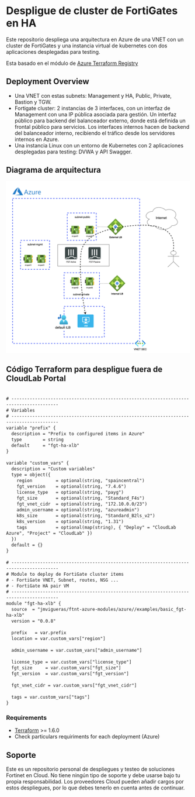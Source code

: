 # Despligue de cluster de FortiGates en HA

Este repositorio despliega una arquitectura en Azure de una VNET con un cluster de FortiGates y una instancia virtual de kubernetes con dos aplicaciones desplegadas para testing.

Esta basado en el módulo de [Azure Terraform Registry](https://registry.terraform.io/modules/jmvigueras/ftnt-azure-modules/azure/latest/examples/basic_fgt-ha-xlb)


## Deployment Overview

- Una VNET con estas subnets: Management y HA, Public, Private, Bastion y TGW. 
- Fortigate cluster: 2 instancias de 3 interfaces, con un interfaz de Management con una IP pública asociada para gestión. Un interfaz público para backend del balanceador externo, donde está definida un frontal público para servicios. Los interfaces internos hacen de backend del balanceador interno, recibiendo el tráfico desde los servidores internos en Azure. 
- Una instancia Linux con un entorno de Kubernetes con 2 aplicaciones desplegadas para testing: DVWA y API Swagger. 

## Diagrama de arquitectura

![FortiGate reference architecture overview](images/basic_fgt-ha-xlb-app-sec_01.png)

## Código Terraform para despligue fuera de CloudLab Portal

```hcl

# ----------------------------------------------------------------------------------------
# Variables
# ----------------------------------------------------------------------------------------
variable "prefix" {
  description = "Prefix to configured items in Azure"
  type        = string
  default     = "fgt-ha-xlb"
}

variable "custom_vars" {
  description = "Custom variables"
  type = object({
    region         = optional(string, "spaincentral")
    fgt_version    = optional(string, "7.4.6")
    license_type   = optional(string, "payg")
    fgt_size       = optional(string, "Standard_F4s")
    fgt_vnet_cidr  = optional(string, "172.10.0.0/23")
    admin_username = optional(string, "azureadmin")
    k8s_size       = optional(string, "Standard_B2ls_v2")
    k8s_version    = optional(string, "1.31")
    tags           = optional(map(string), { "Deploy" = "CloudLab Azure", "Project" = "CloudLab" })
  })
  default = {}
}

# ----------------------------------------------------------------------------------------
# Module to deploy de FortiGate cluster items
# - FortiGate VNET, Subnet, routes, NSG ...
# - FortiGate HA pair VM
# ----------------------------------------------------------------------------------------
module "fgt-ha-xlb" {
  source  = "jmvigueras/ftnt-azure-modules/azure//examples/basic_fgt-ha-xlb"
  version = "0.0.8"

  prefix   = var.prefix
  location = var.custom_vars["region"]

  admin_username = var.custom_vars["admin_username"]

  license_type = var.custom_vars["license_type"]
  fgt_size     = var.custom_vars["fgt_size"]
  fgt_version  = var.custom_vars["fgt_version"]

  fgt_vnet_cidr = var.custom_vars["fgt_vnet_cidr"]

  tags = var.custom_vars["tags"]
}

```

### Requirements
* [Terraform](https://learn.hashicorp.com/terraform/getting-started/install.html) >= 1.6.0
* Check particulars requiriments for each deployment (Azure) 


## Soporte
Este es un repositorio personal de despliegues y testeo de soluciones Fortinet en Cloud. No tiene ningún tipo de soporte y debe usarse bajo tu propia responsabilidad. Los proveedores Cloud pueden añadir cargos por estos despliegues, por lo que debes tenerlo en cuenta antes de continuar.